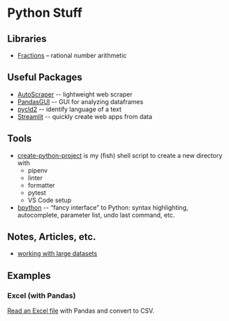 # Python Stuff

## Libraries

- [Fractions](https://docs.python.org/3.9/library/fractions.html?highlight=fraction) – rational number arithmetic

## Useful Packages

- [AutoScraper](https://github.com/alirezamika/autoscraper) -- lightweight web scraper
- [PandasGUI](https://github.com/adamerose/pandasgui) -- GUI for analyzing dataframes
- [pycld2](https://pypi.org/project/pycld2/) -- identify language of a text
- [Streamlit](https://www.streamlit.io) -- quickly create web apps from data

## Tools

- [create-python-project](create-python-project.fish) is my (fish) shell script to create a new directory with
  - pipenv
  - linter
  - formatter
  - pytest
  - VS Code setup
- [bpython](https://bpython-interpreter.org) -- “fancy interface” to Python: syntax highlighting, autocomplete, parameter list, undo last command, etc.

## Notes, Articles, etc.

- [working with large datasets](https://www.kaggle.com/rohanrao/tutorial-on-reading-large-datasets)

## Examples

### Excel (with Pandas)

[Read an Excel file](https://github.com/teroyks/excel2csv) with Pandas and convert to CSV.
